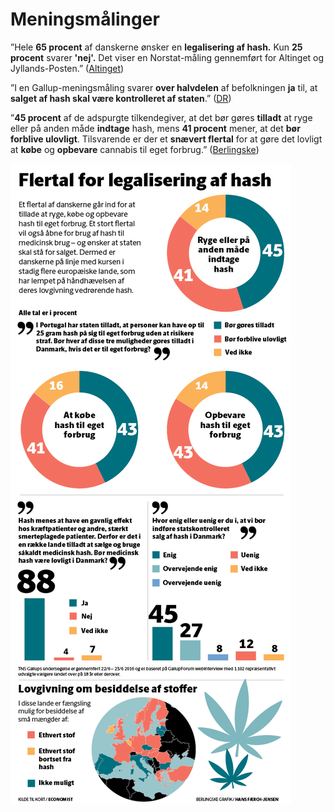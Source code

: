 # Meningsmålinger

”Hele **65 procent** af danskerne ønsker en **legalisering af hash.** Kun **25 procent** svarer **'nej'.** Det viser en Norstat-måling gennemført for Altinget og Jyllands-Posten.” ([Altinget](https://www.altinget.dk/artikel/flertal-i-befolkningen-oensker-fri-hash))

”I en Gallup-meningsmåling svarer **over halvdelen** af befolkningen **ja** til, at **salget af hash skal være kontrolleret af staten**.” ([DR](https://www.dr.dk/nyheder/regionale/oestjylland/flertal-af-danskere-fri-hash))

”**45 procent** af de adspurgte tilkendegiver, at det bør gøres **tilladt** at ryge eller på anden måde **indtage** hash, mens **41 procent** mener, at det **bør forblive ulovligt**. Tilsvarende er der et **snævert flertal** for at gøre det lovligt at **købe** og **opbevare** cannabis til eget forbrug.” ([Berlingske](https://www.berlingske.dk/samfund/de-fleste-danskere-vil-have-fri-hash-men-regeringen-siger-nej))

![BERLINGSKE GRAFIK / HANS FÆRCH-JENSEN](<../../../.gitbook/assets/billede (3).png>)

